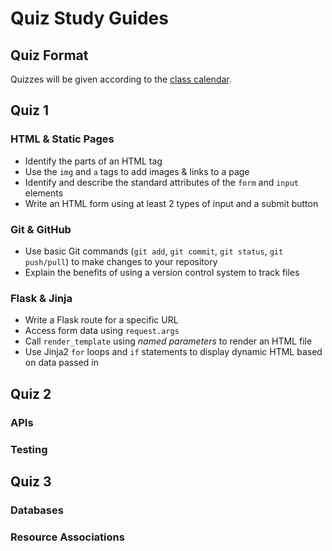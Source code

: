 # Quiz Study Guides

## Quiz Format

Quizzes will be given according to the [class calendar](#/README). 

## Quiz 1

### HTML & Static Pages

- Identify the parts of an HTML tag
- Use the `img` and `a` tags to add images & links to a page
- Identify and describe the standard attributes of the `form` and `input` elements
- Write an HTML form using at least 2 types of input and a submit button

### Git & GitHub

- Use basic Git commands (`git add`, `git commit`, `git status`, `git push/pull`) to make changes to your repository
- Explain the benefits of using a version control system to track files

### Flask & Jinja

- Write a Flask route for a specific URL
- Access form data using `request.args`
- Call `render_template` using *named parameters* to render an HTML file
- Use Jinja2 `for` loops and `if` statements to display dynamic HTML based on data passed in

## Quiz 2

### APIs

### Testing

## Quiz 3

### Databases

### Resource Associations
